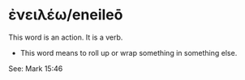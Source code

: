 # ἐνειλέω/eneileō 
This word is an action. It is a verb.

* This word means to roll up or wrap something in something else. 

See: Mark 15:46
